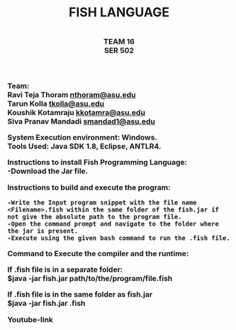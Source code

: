 
 <h1 align="center"> FISH LANGUAGE <h1>  
 <h3 align="center">TEAM 16 <br>
 SER 502<h3> <br>
 
**Team:**  <br>
Ravi Teja Thoram  nthoram@asu.edu<br>
Tarun Kolla tkolla@asu.edu<br>
Koushik Kotamraju kkotamra@asu.edu<br>
Siva Pranav Mandadi  smandad1@asu.edu<br>



**System Execution environment:** Windows.<br>
**Tools Used:** Java SDK 1.8, Eclipse, ANTLR4.<br>


**Instructions to install Fish Programming Language:**<br>
    -Download the Jar file.



    
**Instructions to build and execute the program:**<br>


    -Write the Input program snippet with the file name <Filename>.fish within the same folder of the fish.jar if not give the absolute path to the program file.
    -Open the command prompt and navigate to the folder where the jar is present.
    -Execute using the given bash command to run the .fish file.
 
 
 
**Command to Execute the compiler and the runtime:**<br>


  If .fish file is in a separate folder:<br>
  $java -jar fish.jar path/to/the/program/file.fish 


  If .fish file is in the same folder as fish.jar<br>
  $java -jar fish.jar <filename>.fish


Youtube-link
